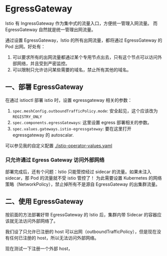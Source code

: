 # EgressGateway

Istio 有 IngressGateway 作为集中式的流量入口，方便统一管理入网流量。
而 EgressGateway 自然就是统一管理出网流量。

通过设置 EgressGateway，Istio 的所有出网流量，都将通过 EgressGateway 的 Pod 出网。好处有：

1. 可以要求所有的出网流量都通过某个专用节点出去，只有这个节点可以访问外部网络，并且受到严密监控。
2. 可以限制只允许访问某些需要的域名，禁止所有其他的域名。


## 一、部署 EgressGateway

在通过 istioctl 部署 istio 时，设置 egressgateway 相关的参数：

1. `spec.meshConfig.outboundTrafficPolicy.mode`: 安全起见，这个应该改为 `REGISTRY_ONLY`
1. `spec.components.egressGateways`: 这里设置 egress 部署相关的参数。
2. `spec.values.gateways.istio-egressgateway`: 要在这里打开 egressgateway 的 autoscalar.

可以参见我的自定义配置 [./istio-operator-values.yaml](./istio-operator-values.yaml)

### 只允许通过 Egress Gateway 访问外部网络

部署完成后，还有个问题：Istio 只能管控经过 sidecar 的流量。如果未注入 sidecar，那 Pod 的流量就不受 istio 管控了！
为此需要设置 Kubernetes 的网络策略（NetworkPolicy），禁止掉所有不是源自 EgressGateway 的出集群流量。

## 二、使用 EgressGateway

按前面的方法部署好带 EgressGateway 的 Istio 后，集群内带 Sidecar 的容器应该就无法访问外部网络了。

我们设了只允许已注册的 host 可以出网（outboundTrafficPolicy），但是现在没有任何已注册的 host，所以无法访问外部网络。

现在测试一下注册一个外部 host，

